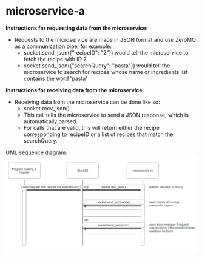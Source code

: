 # microservice-a

**Instructions for requesting data from the microservice:**
- Requests to the microservice are made in JSON format and use ZeroMQ as a communication pipe, for example:
  - socket.send_json({"recipeID": "2"}) would tell the microservice to fetch the recipe with ID 2
  - socket.send_json({"searchQuery": "pasta"}) would tell the microservice to search for recipes whose name or ingredients list contains the word 'pasta'

**Instructions for receiving data from the microservice:**
- Receiving data from the microservice can be done like so:
  - socket.recv_json() 
  - This call tells the microservice to send a JSON response, which is automatically parsed.
  - For calls that are valid, this will return either the recipe corresponding to recipeID or a list of recipes that match the searchQuery.

UML sequence diagram:
![img.png](img.png)